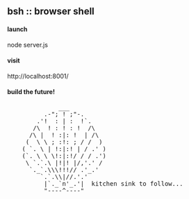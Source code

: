 ## bsh :: browser shell


#### launch
node server.js

#### visit
http://localhost:8001/

#### build the future!


<pre>
              ___
          .-"; ! ;"-.
        .'!  : | :  !`.
       /\  ! : ! : !  /\
      /\ |  ! :|: !  | /\
     (  \ \ ; :!: ; / /  )
    ( `. \ | !:|:! | / .' )
    (`. \ \ \!:|:!/ / / .')
     \ `.`.\ |!|! |/,'.' /
      `._`.\\\!!!// .'_.'
         `.`.\\|//.'.'
          |`._`n'_.'|  kitchen sink to follow...
          "----^----"
</pre>

